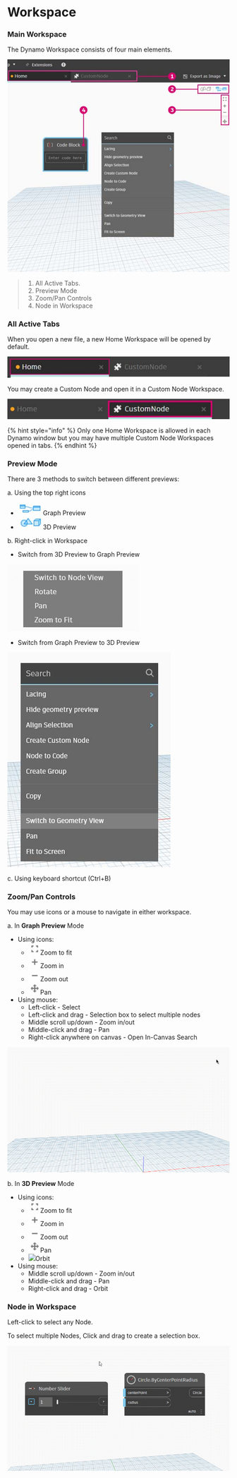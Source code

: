# Workspace

### Main Workspace

The Dynamo Workspace consists of four main elements.

![](./images/3-1/workspace-ui.jpg)

> 1. All Active Tabs.
> 2. Preview Mode
> 3. Zoom/Pan Controls
> 4. Node in Workspace

### All Active Tabs

When you open a new file, a new Home Workspace will be opened by default.

![](./images/3-1/workspace-hometab.jpg)

You may create a Custom Node and open it in a Custom Node Workspace.

![](./images/3-1/workspace-customnodetab.jpg)

{% hint style="info" %}
Only one Home Workspace is allowed in each Dynamo window but you may have multiple Custom Node Workspaces opened in tabs.
{% endhint %}

### Preview Mode

There are 3 methods to switch between different previews:

a. Using the top right icons

* ![](./images/3-1/3-1-04Graphpreviewicon.jpg)Graph Preview
* ![](./images/3-1/3-1-053Dpreviewicon.jpg)3D Preview

b. Right-click in Workspace

* Switch from 3D Preview to Graph Preview

![](./images/3-1/3-1-06rightclickswitchtographpreview.jpg)

* Switch from Graph Preview to 3D Preview

![](./images/3-1/workspace-rightclickswitchtogeometry.jpg)

c. Using keyboard shortcut (Ctrl+B)

### Zoom/Pan Controls

You may use icons or a mouse to navigate in either workspace.

a. In **Graph Preview** Mode

* Using icons:
  * ![](./images/3-1/3-1-08graphpreviewzoomtofitpsd.jpg)Zoom to fit
  * ![](./images/3-1/3-1-09graphpreviewzoomin.jpg)Zoom in
  * ![](./images/3-1/3-1-10graphpreviewzoomout.jpg)Zoom out
  * ![](./images/3-1/3-1-11graphpreviewpan.jpg)Pan
* Using mouse:
  * Left-click - Select
  * Left-click and drag - Selection box to select multiple nodes
  * Middle scroll up/down - Zoom in/out
  * Middle-click and drag - Pan
  * Right-click anywhere on canvas - Open In-Canvas Search

![](./images/3-1/workspace-incanvassearch.gif)

b. In **3D Preview** Mode

* Using icons:
  * ![](./images/3-1/3-1-08graphpreviewzoomtofitpsd.jpg)Zoom to fit
  * ![](./images/3-1/3-1-09graphpreviewzoomin.jpg)Zoom in
  * ![](./images/3-1/3-1-10graphpreviewzoomout.jpg)Zoom out
  * ![](./images/3-1/3-1-11graphpreviewpan.jpg)Pan
  * ![](./images/3-1/3-1-133Dprevieworbit.jpg)Orbit
* Using mouse:
  * Middle scroll up/down - Zoom in/out
  * Middle-click and drag - Pan
  * Right-click and drag - Orbit

### Node in Workspace

Left-click to select any Node.

To select multiple Nodes, Click and drag to create a selection box.

![](./images/3-1/workspace-selectionbox.gif)
